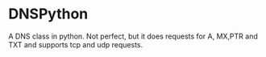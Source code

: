 # DNSPython
A DNS class in python.   Not perfect, but it does requests for A, MX,PTR  and TXT and supports tcp and udp requests.
